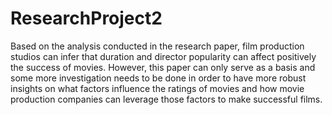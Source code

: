 # ResearchProject2

Based on the analysis conducted in the research paper, film production studios can infer that duration and director popularity can affect positively the success of movies. However, this paper can only serve as a basis and some more investigation needs to be done in order to have more robust insights on what factors influence the ratings of movies and how movie production companies can leverage those factors to make successful films.
